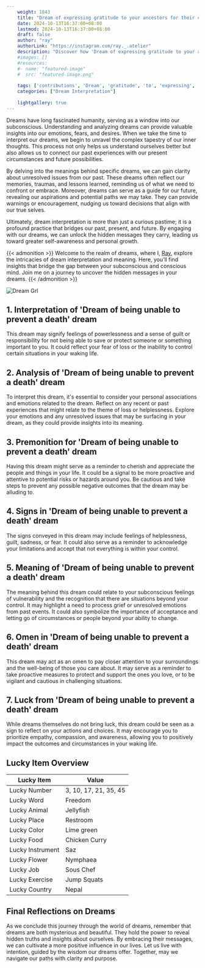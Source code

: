 ```yaml
---
    weight: 1843
    title: "Dream of expressing gratitude to your ancestors for their contributions."  # Assuming 'title' column exists
    date: 2024-10-13T16:37:00+08:00
    lastmod: 2024-10-13T16:37:00+08:00
    draft: false
    author: "ray"
    authorLink: "https://instagram.com/ray._.atelier"
    description: "Discover how 'Dream of expressing gratitude to your ancestors for their contributions.' can interpret your future and uncover its significant meanings in your life."
    #images: []
    #resources:
    #- name: "featured-image"
    #  src: "featured-image.png"
    
    tags: ['contributions', 'Dream', 'gratitude', 'to', 'expressing', 'ancestors', 'their']
    categories: ["Dream Interpretation"]
    
    lightgallery: true
---
```

    
Dreams have long fascinated humanity, serving as a window into our subconscious. Understanding and analyzing dreams can provide valuable insights into our emotions, fears, and desires. When we take the time to interpret our dreams, we begin to unravel the complex tapestry of our inner thoughts. This process not only helps us understand ourselves better but also allows us to connect our past experiences with our present circumstances and future possibilities.

By delving into the meanings behind specific dreams, we can gain clarity about unresolved issues from our past. These dreams often reflect our memories, traumas, and lessons learned, reminding us of what we need to confront or embrace. Moreover, dreams can serve as a guide for our future, revealing our aspirations and potential paths we may take. They can provide warnings or encouragement, nudging us toward decisions that align with our true selves.

Ultimately, dream interpretation is more than just a curious pastime; it is a profound practice that bridges our past, present, and future. By engaging with our dreams, we can unlock the hidden messages they carry, leading us toward greater self-awareness and personal growth.

{{< admonition >}}
Welcome to the realm of dreams, where I, [Ray](https://instagram.com/ray._.atelier), explore the intricacies of dream interpretation and meaning. Here, you’ll find insights that bridge the gap between your subconscious and conscious mind. Join me on a journey to uncover the hidden messages in your dreams.
{{< /admonition >}}

![Dream Grl](https://cdn.pixabay.com/photo/2017/11/02/03/35/gothic-2910057_1280.jpg "Dream Grl")

## 1. Interpretation of 'Dream of being unable to prevent a death' dream
 This dream may signify feelings of powerlessness and a sense of guilt or responsibility for not being able to save or protect someone or something important to you. It could reflect your fear of loss or the inability to control certain situations in your waking life.

## 2. Analysis of 'Dream of being unable to prevent a death' dream
 To interpret this dream, it's essential to consider your personal associations and emotions related to the dream. Reflect on any recent or past experiences that might relate to the theme of loss or helplessness. Explore your emotions and any unresolved issues that may be surfacing in your dream, as they could provide insights into its meaning.

## 3. Premonition for 'Dream of being unable to prevent a death' dream
 Having this dream might serve as a reminder to cherish and appreciate the people and things in your life. It could be a signal to be more proactive and attentive to potential risks or hazards around you. Be cautious and take steps to prevent any possible negative outcomes that the dream may be alluding to.

## 4. Signs in 'Dream of being unable to prevent a death' dream
 The signs conveyed in this dream may include feelings of helplessness, guilt, sadness, or fear. It could also serve as a reminder to acknowledge your limitations and accept that not everything is within your control.

## 5. Meaning of 'Dream of being unable to prevent a death' dream
 The meaning behind this dream could relate to your subconscious feelings of vulnerability and the recognition that there are situations beyond your control. It may highlight a need to process grief or unresolved emotions from past events. It could also symbolize the importance of acceptance and letting go of circumstances or people beyond your ability to change.

## 6. Omen in 'Dream of being unable to prevent a death' dream
 This dream may act as an omen to pay closer attention to your surroundings and the well-being of those you care about. It may serve as a reminder to take proactive measures to protect and support the ones you love, or to be vigilant and cautious in challenging situations.

## 7. Luck from 'Dream of being unable to prevent a death' dream
 While dreams themselves do not bring luck, this dream could be seen as a sign to reflect on your actions and choices. It may encourage you to prioritize empathy, compassion, and awareness, allowing you to positively impact the outcomes and circumstances in your waking life.

## Lucky Item Overview
| Lucky Item          | Value              |
|---------------|--------------------|
| Lucky Number        | 3, 10, 17, 21, 35, 45  |
| Lucky Word          | Freedom |
| Lucky Animal        | Jellyfish |
| Lucky Place         | Restroom     |
| Lucky Color         | Lime green     |
| Lucky Food          | Chicken Curry      |
| Lucky Instrument    | Saz |
| Lucky Flower        | Nymphaea    |
| Lucky Job           | Sous Chef       |
| Lucky Exercise      | Jump Squats  |
| Lucky Country       | Nepal    |


##  Final Reflections on Dreams

As we conclude this journey through the world of dreams, remember that dreams are both mysterious and beautiful. They hold the power to reveal hidden truths and insights about ourselves. By embracing their messages, we can cultivate a more positive influence in our lives. Let us live with intention, guided by the wisdom our dreams offer. Together, may we navigate our paths with clarity and purpose.
